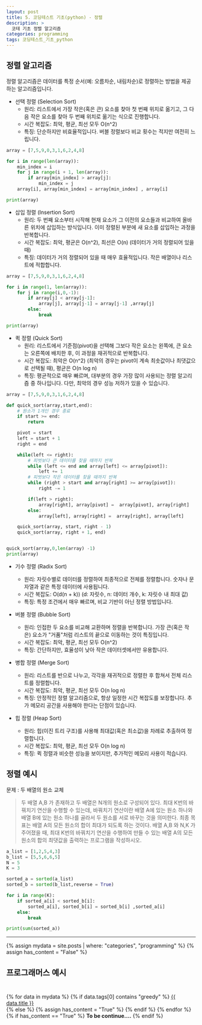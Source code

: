 ```yaml
---
layout: post
title: 5. 코딩테스트 기초(python) - 정렬
description: >
  코테 기초 정렬 알고리즘
categories: programming
tags: 코딩테스트_기초_python
---
```


<h2>
    <span class = "jjw_h2_style"> 정렬 알고리즘 </span>
</h2>
정렬 알고리즘은 데이터를 특정 순서(예: 오름차순, 내림차순)로 정렬하는 방법을 제공하는 알고리즘입니다.

* 선택 정렬 (Selection Sort)
  * 원리: 리스트에서 가장 작은(혹은 큰) 요소를 찾아 첫 번째 위치로 옮기고, 그 다음 작은 요소를 찾아 두 번째 위치로 옮기는 식으로 진행합니다.
  * 시간 복잡도: 최악, 평균, 최선 모두 O(n^2)
  * 특징: 단순하지만 비효율적입니다. 버블 정렬보다 비교 횟수는 적지만 여전히 느립니다.

~~~python
array = [7,5,9,0,3,1,6,2,4,8]

for i in range(len(array)):
    min_index = i
    for j in range(i + 1, len(array)):
        if array[min_index] > array[j]:
            min_index = j
    array[i], array[min_index] = array[min_index] , array[i]

print(array)
~~~

* 삽입 정렬 (Insertion Sort)
  * 원리: 두 번째 요소부터 시작해 현재 요소가 그 이전의 요소들과 비교하여 올바른 위치에 삽입하는 방식입니다. 이미 정렬된 부분에 새 요소를 삽입하는 과정을 반복합니다.
  * 시간 복잡도: 최악, 평균은 O(n^2), 최선은 O(n) (데이터가 거의 정렬되어 있을 때)
  * 특징: 데이터가 거의 정렬되어 있을 때 매우 효율적입니다. 작은 배열이나 리스트에 적합합니다.

~~~python
array = [7,5,9,0,3,1,6,2,4,8]

for i in range(1, len(array)):
    for j in range(i,0,-1):
        if array[j] < array[j-1]:
            array[j], array[j-1] = array[j-1] ,array[j]
        else:
            break

print(array)
~~~

* 퀵 정렬 (Quick Sort)
  * 원리: 리스트에서 기준점(pivot)을 선택해 그보다 작은 요소는 왼쪽에, 큰 요소는 오른쪽에 배치한 후, 이 과정을 재귀적으로 반복합니다.
  * 시간 복잡도: 최악은 O(n^2) (최악의 경우는 pivot이 계속 최솟값이나 최댓값으로 선택될 때), 평균은 O(n log n)
  * 특징: 평균적으로 매우 빠르며, 대부분의 경우 가장 많이 사용되는 정렬 알고리즘 중 하나입니다. 다만, 최악의 경우 성능 저하가 있을 수 있습니다.

~~~python
array = [7,5,9,0,3,1,6,2,4,8]

def quick_sort(array,start,end):
    # 원소가 1개인 경우 종료
    if start >= end:
        return

    pivot = start
    left = start + 1
    right = end

    while(left <= right):
        # 피벗보다 큰 데이터를 찾을 때까지 반복
        while (left <= end and array[left] <= array[pivot]):
            left += 1
        # 피벗보다 작은 데이터를 찾을 때까지 반복
        while (right > start and array[right] >= array[pivot]):
            right -= 1

        if(left > right):
            array[right], array[pivot] =  array[pivot], array[right]
        else:
            array[left], array[right] =  array[right], array[left]

    quick_sort(array, start, right - 1)
    quick_sort(array, right + 1, end)


quick_sort(array,0,len(array) -1)
print(array)
~~~

* 기수 정렬 (Radix Sort)
  * 원리: 자릿수별로 데이터를 정렬하여 최종적으로 전체를 정렬합니다. 숫자나 문자열과 같은 특정 데이터에 사용됩니다.
  * 시간 복잡도: O(d(n + k)) (d: 자릿수, n: 데이터 개수, k: 자릿수 내 최대 값)
  * 특징: 특정 조건에서 매우 빠르며, 비교 기반이 아닌 정렬 방법입니다. 


* 버블 정렬 (Bubble Sort)
  * 원리: 인접한 두 요소를 비교해 교환하며 정렬을 반복합니다. 가장 큰(혹은 작은) 요소가 "거품"처럼 리스트의 끝으로 이동하는 것이 특징입니다.
  * 시간 복잡도: 최악, 평균, 최선 모두 O(n^2)
  * 특징: 간단하지만, 효율성이 낮아 작은 데이터셋에서만 유용합니다. 


* 병합 정렬 (Merge Sort)
  * 원리: 리스트를 반으로 나누고, 각각을 재귀적으로 정렬한 후 합쳐서 전체 리스트를 정렬합니다.
  * 시간 복잡도: 최악, 평균, 최선 모두 O(n log n)
  * 특징: 안정적인 정렬 알고리즘으로, 항상 일정한 시간 복잡도를 보장합니다. 추가 메모리 공간을 사용해야 한다는 단점이 있습니다.

* 힙 정렬 (Heap Sort)
  * 원리: 힙(이진 트리 구조)를 사용해 최대값(혹은 최소값)을 차례로 추출하여 정렬합니다.
  * 시간 복잡도: 최악, 평균, 최선 모두 O(n log n)
  * 특징: 퀵 정렬과 비슷한 성능을 보이지만, 추가적인 메모리 사용이 적습니다.

<h2>
    <span class = "jjw_h2_style"> 정렬 예시 </span>
</h2>

문제 : 두 배열의 원소 교체
> 두 배열 A,B 가 존재하고 두 배열은 N개의 원소로 구성되어 있다.
> 최대 K번의 바꿔치기 연산을 수행할 수 있는데, 바꿔치기 연산이란 배열 A에 있는 원소 하나와 배열 B에 있는 원소 하나를 골라서 두 원소를 서로 바꾸는 것을 의미한다.
> 최종 목표는 배열 A의 모든 원소의 합이 최대가 되도록 하는 것이다.
> 배열 A,B 와 N,K 가 주어졌을 때, 최대 K번의 바꿔치기 연산을 수행하여 만들 수 있는 배열 A의 모든 원소의 합의 최댓값을 출력하는 프로그램을 작성하시오.

~~~python
a_list = [1,2,5,4,3]
b_list = [5,5,6,6,5]
N = 5
K = 3

sorted_a = sorted(a_list)
sorted_b = sorted(b_list,reverse = True)

for i in range(K):
    if sorted_a[i] < sorted_b[i]:
        sorted_a[i], sorted_b[i] = sorted_b[i] ,sorted_a[i]
    else:
        break

print(sum(sorted_a))

~~~

<hr>
<div>
    {% assign mydata = site.posts | where: "categories", "programming" %}
    {% assign has_content = "False" %}
      <h2>
    <span class = "jjw_h2_style"> 프로그래머스 예시 </span> <br><br>
      </h2>
      {% for data in mydata %}
         {% if data.tags[0] contains "greedy" %}
            <a href="{{ site.baseurl}}{{ data.url }}">{{ data.title }}</a> <br>
         {% else %}
            {% assign has_content = "True" %}
      {% endif %}
    {% endfor %}
</div>
<div>
{% if has_content == "True" %}
  <b>To be continue....</b> 
{% endif %}
</div>

















